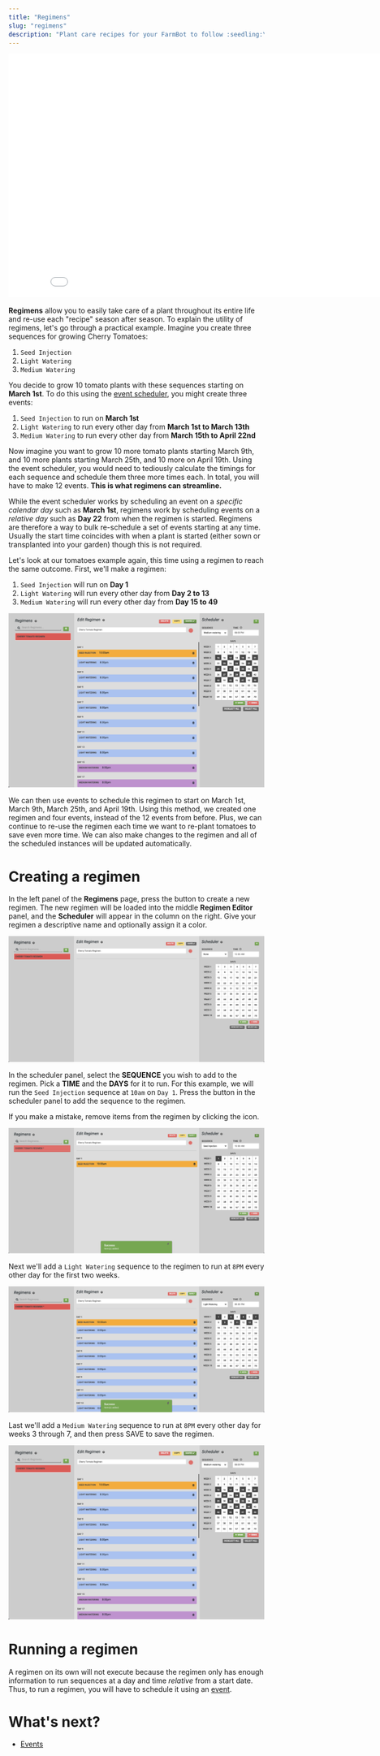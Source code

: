 ```yaml
---
title: "Regimens"
slug: "regimens"
description: "Plant care recipes for your FarmBot to follow :seedling:\n[Open this page in the app](https://my.farm.bot/app/regimens)"
---
```



<iframe class="embedly-embed" src="//cdn.embedly.com/widgets/media.html?url=http%3A%2F%2Fwww.youtube.com%2Fwatch%3Fv%3DLMUPc8XfxI0&src=http%3A%2F%2Fwww.youtube.com%2Fembed%2FLMUPc8XfxI0&type=text%2Fhtml&key=f2aa6fc3595946d0afc3d76cbbd25dc3&schema=youtube" width="854" height="480" scrolling="no" frameborder="0" allow="autoplay; fullscreen" allowfullscreen="true"></iframe>

**Regimens** allow you to easily take care of a plant throughout its entire life and re-use each "recipe" season after season. To explain the utility of regimens, let's go through a practical example. Imagine you create three sequences for growing Cherry Tomatoes:
1. `Seed Injection`
2. `Light Watering`
3. `Medium Watering`

You decide to grow 10 tomato plants with these sequences starting on **March 1st**. To do this using the [event scheduler](events.md), you might create three events:
1. `Seed Injection` to run on **March 1st**
2. `Light Watering` to run every other day from **March 1st to March 13th**
3. `Medium Watering` to run every other day from **March 15th to April 22nd**

Now imagine you want to grow 10 more tomato plants starting March 9th, and 10 more plants starting March 25th, and 10 more on April 19th. Using the event scheduler, you would need to tediously calculate the timings for each sequence and schedule them three more times each. In total, you will have to make 12 events. **This is what regimens can streamline.**

While the event scheduler works by scheduling an event on a *specific calendar day* such as **March 1st**, regimens work by scheduling events on a *relative day* such as **Day 22** from when the regimen is started. Regimens are therefore a way to bulk re-schedule a set of events starting at any time. Usually the start time coincides with when a plant is started (either sown or transplanted into your garden) though this is not required.

Let's look at our tomatoes example again, this time using a regimen to reach the same outcome. First, we'll make a regimen:
1. `Seed Injection` will run on **Day 1**
2. `Light Watering` will run every other day from **Day 2 to 13**
3. `Medium Watering` will run every other day from **Day 15 to 49**

![Screen Shot 2019-07-15 at 2.22.03 PM.png](_images/Screen_Shot_2019-07-15_at_2.22.03_PM.png)

We can then use events to schedule this regimen to start on March 1st, March 9th, March 25th, and April 19th. Using this method, we created one regimen and four events, instead of the 12 events from before. Plus, we can continue to re-use the regimen each time we want to re-plant tomatoes to save even more time. We can also make changes to the regimen and all of the scheduled instances will be updated automatically.

# Creating a regimen

In the left panel of the **Regimens** page, press the <span class="fb-button fb-green"><i class='fa fa-plus'></i></span> button to create a new regimen. The new regimen will be loaded into the middle **Regimen Editor** panel, and the **Scheduler** will appear in the column on the right. Give your regimen a descriptive name and optionally assign it a color.

![Screen Shot 2019-07-15 at 2.13.04 PM.png](_images/Screen_Shot_2019-07-15_at_2.13.04_PM.png)

In the scheduler panel, select the **SEQUENCE** you wish to add to the regimen. Pick a **TIME** and the **DAYS** for it to run. For this example, we will run the `Seed Injection` sequence at `10am` on `Day 1`. Press the <span class="fb-button fb-green"><i class='fa fa-plus'></i></span> button in the scheduler panel to add the sequence to the regimen.

If you make a mistake, remove items from the regimen by clicking the <i class='fa fa-trash'></i> icon.

![Screen Shot 2019-07-15 at 2.11.27 PM.png](_images/Screen_Shot_2019-07-15_at_2.11.27_PM.png)

Next we'll add a `Light Watering` sequence to the regimen to run at `8PM` every other day for the first two weeks.

![Screen Shot 2019-07-15 at 2.17.38 PM.png](_images/Screen_Shot_2019-07-15_at_2.17.38_PM.png)

Last we'll add a `Medium Watering` sequence to run at `8PM` every other day for weeks 3 through 7, and then press <span class="fb-button fb-green">SAVE</span> to save the regimen.

![Screen Shot 2019-07-15 at 2.22.03 PM.png](_images/Screen_Shot_2019-07-15_at_2.22.03_02.png)

# Running a regimen
A regimen on its own will not execute because the regimen only has enough information to run sequences at a day and time _relative_ from a start date. Thus, to run a regimen, you will have to schedule it using an [event](events.md).

# What's next?

 * [Events](events.md)
